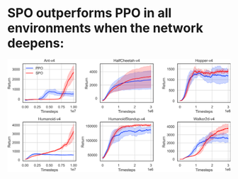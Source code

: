 # SPO outperforms PPO in all environments when the network deepens:
![MuJoCo](https://github.com/MyRepositories-hub/Simple-Policy-Optimization/blob/main/draw_return_mujoco.png)
